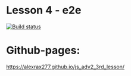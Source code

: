 # Lesson 4 - e2e

[![Build status](https://ci.appveyor.com/api/projects/status/ghmb9db9py7y84rf?svg=true)](https://ci.appveyor.com/project/AlexRax277/js-adv2-4th-lesson)

# Github-pages:
https://alexrax277.github.io/js_adv2_3rd_lesson/